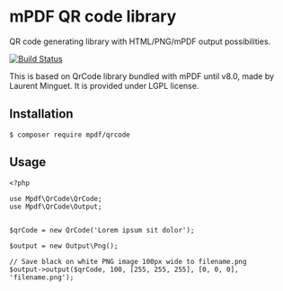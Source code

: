 # mPDF QR code library

QR code generating library with HTML/PNG/mPDF output possibilities.

[![Build Status](https://travis-ci.org/mpdf/qrcode.svg?branch=development)](https://travis-ci.org/mpdf/mpdf)

This is based on QrCode library bundled with mPDF until v8.0, made by Laurent Minguet. It is provided under LGPL license.

## Installation

    $ composer require mpdf/qrcode

## Usage

    <?php

    use Mpdf\QrCode\QrCode;
    use Mpdf\QrCode\Output;
    

    $qrCode = new QrCode('Lorem ipsum sit dolor');

    $output = new Output\Png();

    // Save black on white PNG image 100px wide to filename.png
    $output->output($qrCode, 100, [255, 255, 255], [0, 0, 0], 'filename.png');
